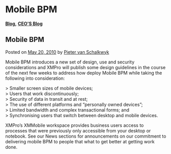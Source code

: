 # Mobile BPM

[**Blog**](https://xmpro.com/category/blog/)**,** [**CEO'S Blog**](https://xmpro.com/category/blog/pieter-blog/)

## Mobile BPM

Posted on [May 20, 2010](https://xmpro.com/mobile-bpm/) by [Pieter van Schalkwyk](https://xmpro.com/author/pietervs/)

Mobile BPM introduces a new set of design, use and security considerations and XMPro will publish some design guidelines in the course of the next few weeks to address how deploy Mobile BPM while taking the following into consideration:

\> Smaller screen sizes of mobile devices;\
\> Users that work discontinuously;\
\> Security of data in transit and at rest;\
\> The use of different platforms and “personally owned devices”;\
\> Limited bandwidth and complex transactional forms; and\
\> Synchronising users that switch between desktop and mobile devices.

XMPro’s XMMobile workspace provides business users access to processes that were previously only accessible from your desktop or notebook. See our News sections for announcements on our commitment to delivering mobile BPM to people that what to get better at getting work done.

